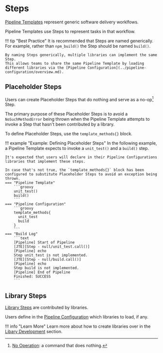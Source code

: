 # Steps

[Pipeline Templates](../pipeline-templates/overview.md) represent generic software delivery worklfows.

Pipeline Templates use Steps to represent tasks in that workflow.

!!! tip "Best Practice"
    It is recommended that Steps are named generically. For example, rather than `npm_build()` the Step should be named `build()`.

    By naming Steps generically, multiple libraries can implement the same Step.
    This allows teams to share the same Pipeline Template by loading different libraries via the [Pipeline Configuration](../pipeline-configuration/overview.md). 

## Placeholder Steps

Users can create Placeholder Steps that do nothing and serve as a no-op[^1] Step.

The primary purpose of these Placeholder Steps is to avoid a `NoSuchMethodError` being thrown when the Pipeline Template attempts to invoke a Step that hasn't been contributed by a library.

To define Placeholder Steps, use the `template_methods{}` block.

!!! example "Example: Defining Placeholder Steps"
    In the following example, a Pipeline Template expects to invoke a `unit_test()` and a `build()` step.

    It's expected that users will declare in their Pipeline Configurations libraries that implement these steps. 

    In case that's not true, the `template_methods{}` block has been configured to substitute Placeholder Steps to avoid an exception being thrown. 
    === "Pipeline Template"
        ```groovy
        unit_test()
        build()
        ```
    === "Pipeline Configuration"
        ```groovy
        template_methods{
          unit_test
          build
        }
        ```
    === "Build Log"
        ```text
        [Pipeline] Start of Pipeline
        [JTE][Step - null/unit_test.call()]
        [Pipeline] echo
        Step unit_test is not implemented.
        [JTE][Step - null/build.call()]
        [Pipeline] echo
        Step build is not implemented.
        [Pipeline] End of Pipeline
        Finished: SUCCESS
        ```

## Library Steps

[Library Steps](../library-development/library-steps.md) are contributed by libraries.

Users define in the [Pipeline Configuration](../pipeline-configuration/overview.md) which libraries to load, if any.

!!! info "Learn More"
    Learn more about how to create libraries over in the [Libary Development](../library-development/overview.md) section.

[^1]: [No Operation](https://en.wikipedia.org/wiki/NOP_(code)): a command that does nothing.
